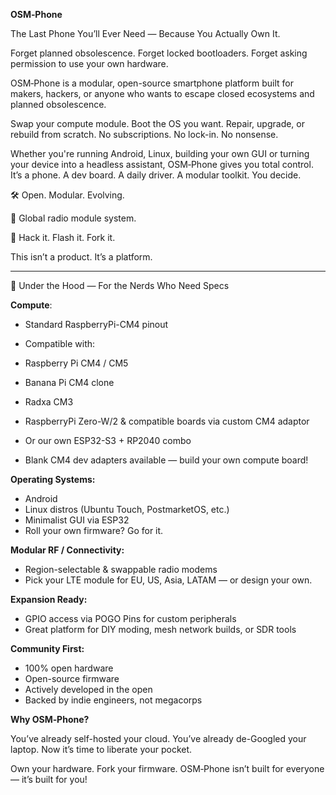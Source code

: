 **OSM‑Phone**

The Last Phone You’ll Ever Need — Because You Actually Own It.

Forget planned obsolescence. Forget locked bootloaders. Forget asking permission to use your own hardware.

OSM‑Phone is a modular, open-source smartphone platform built for makers, hackers, or anyone who wants to escape closed ecosystems and planned obsolescence.

Swap your compute module.
Boot the OS you want.
Repair, upgrade, or rebuild from scratch.
No subscriptions. No lock-in. No nonsense.

Whether you're running Android, Linux, building your own GUI or turning your device into a headless assistant, OSM‑Phone gives you total control.
It’s a phone. A dev board. A daily driver. A modular toolkit. You decide.

🛠️ Open. Modular. Evolving.

📡 Global radio module system.

🧠 Hack it. Flash it. Fork it.

This isn’t a product. It’s a platform.

---

 🧪 Under the Hood — For the Nerds Who Need Specs

**Compute**:

* Standard RaspberryPi-CM4 pinout
* Compatible with:

* Raspberry Pi CM4 / CM5
* Banana Pi CM4 clone
* Radxa CM3
* RaspberryPi Zero-W/2 & compatible boards via custom CM4 adaptor
* Or our own ESP32-S3 + RP2040 combo
* Blank CM4 dev adapters available — build your own compute board!


**Operating Systems:**

* Android
* Linux distros (Ubuntu Touch, PostmarketOS, etc.)
* Minimalist GUI via ESP32
* Roll your own firmware? Go for it.


**Modular RF / Connectivity:**

* Region-selectable & swappable radio modems
* Pick your LTE module for EU, US, Asia, LATAM — or design your own.


**Expansion Ready:**

* GPIO access via POGO Pins for custom peripherals
* Great platform for DIY moding, mesh network builds, or SDR tools


**Community First:**

* 100% open hardware
* Open-source firmware
* Actively developed in the open
* Backed by indie engineers, not megacorps



**Why OSM‑Phone?**

You’ve already self-hosted your cloud.
You’ve already de-Googled your laptop.
Now it’s time to liberate your pocket.

Own your hardware. Fork your firmware.
OSM‑Phone isn’t built for everyone — it’s built for you!
